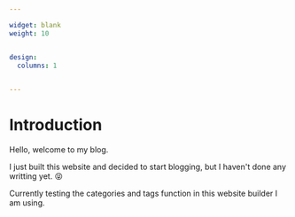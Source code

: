 ```yaml
---

widget: blank
weight: 10


design:
  columns: 1
  

---
```


# Introduction

Hello, welcome to my blog. 

I just built this website and decided to start blogging, but I haven't done any writting yet. 😝

Currently testing the categories and tags function in this website builder I am using.
